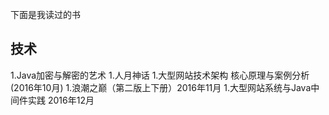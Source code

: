 下面是我读过的书

## 技术
1.Java加密与解密的艺术
1.人月神话
1.大型网站技术架构 核心原理与案例分析(2016年10月)
1.浪潮之巅（第二版上下册）2016年11月
1.大型网站系统与Java中间件实践 2016年12月

